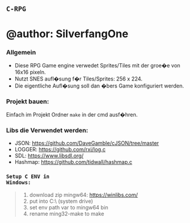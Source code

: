 ## <code>C-RPG</code>
# @author: SilverfangOne

### Allgemein
- Diese RPG Game engine verwedet Sprites/Tiles mit der groe�e von 16x16 pixeln.
- Nutzt SNES aufl�sung f�r Tiles/Sprites: 256 x 224.
- Die eigentliche Aufl�sung soll dan �bers Game konfiguriert werden.

### Projekt bauen:
Einfach im Projekt Ordner <code>make</code> in der cmd ausf�hren.

### Libs die Verwendet werden:
- JSON: https://github.com/DaveGamble/cJSON/tree/master
- LOGGER: https://github.com/rxi/log.c
- SDL: https://www.libsdl.org/
- Hashmap: https://github.com/tidwall/hashmap.c


### <code>Setup C ENV in Windows:</code>
> 1. download zip mingw64: https://winlibs.com/
> 2. put into C:\ (system drive)
> 3. set env path var to mingw64 bin
> 4. rename ming32-make to make 